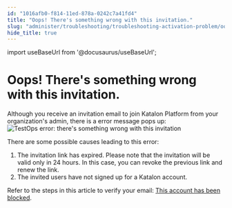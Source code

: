 ```yaml
---
id: "1016afb0-f814-11ed-878a-0242c7a41fd4"
title: "Oops! There's something wrong with this invitation."
slug: "administer/troubleshooting/troubleshooting-activation-problem/oops-theres-something-wrong-with-this-invitation."
hide_title: true
---
```

import useBaseUrl from '@docusaurus/useBaseUrl';


# <a id="troubleshooting-3377" class="anchor_top_offset"/><a id="ariaid-title1" class="anchor_top_offset"/>Oops! There's something wrong with this invitation.

<section xmlns="http://www.w3.org/1999/xhtml" className="section condition"><p className="p">Although you receive an invitation email to join <span className="ph">Katalon Platform</span> from your organization's admin, there is a error message pops up:<img className="image" src={useBaseUrl("/10955590-f814-11ed-878a-0242c7a41fd4.jpeg")} alt="TestOps error: there's something wrong with this invitation" /></p></section> 
<div xmlns="http://www.w3.org/1999/xhtml" className="bodydiv troubleSolution"><section className="section cause"><p className="p">There are some possible causes leading to this error:</p><ol className="ol"><li className="li">The invitation link has expired. Please note that the invitation will be valid only in 24 hours. In this case, you can revoke the previous link and renew the link.</li><li className="li">The invited users have not signed up for a Katalon account.</li></ol></section><section className="section remedy"><div className="li step p"><span className="ph cmd">Refer to the steps in this article to verify your email: <a className="xref" href="/docs/administer/troubleshooting/troubleshooting-activation-problem/this-account-has-been-blocked">This account has been blocked</a>.</span></div></section></div>
